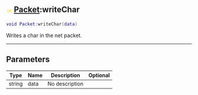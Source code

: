 ## ![shared](.gitbook/assets/shared.png) [Packet](./readme/Packet/README.md):writeChar

```lua
void Packet:writeChar(data)
```

Writes a char in the net packet.

------
## Parameters

| Type   | Name | Description | Optional |
| ------ | ---- | ----------- | -------: |
| string | data | No description |  |

